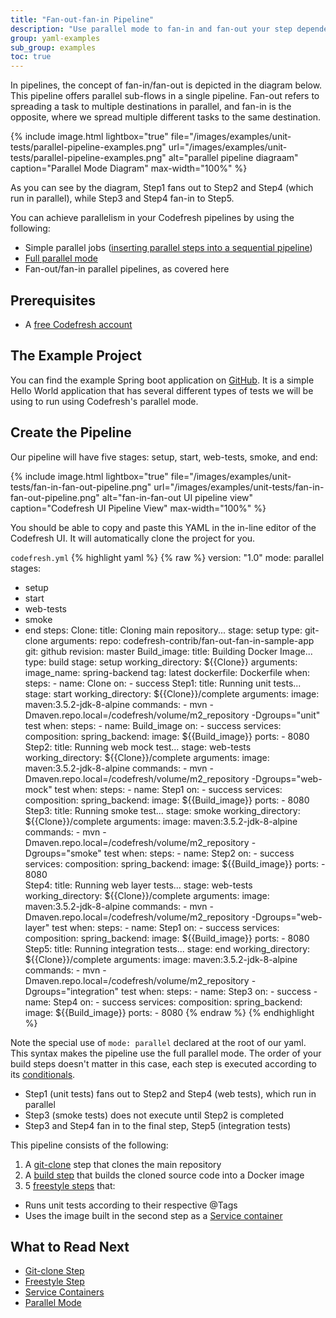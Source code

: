 ```yaml
---
title: "Fan-out-fan-in Pipeline"
description: "Use parallel mode to fan-in and fan-out your step dependencies"
group: yaml-examples
sub_group: examples
toc: true
---
```


In pipelines, the concept of fan-in/fan-out is depicted in the diagram below.  This pipeline offers parallel sub-flows in a single pipeline.  Fan-out refers to spreading a task to multiple destinations in parallel, and fan-in is the opposite, where we spread multiple different tasks to the same destination.

{% include image.html 
lightbox="true" 
file="/images/examples/unit-tests/parallel-pipeline-examples.png" 
url="/images/examples/unit-tests/parallel-pipeline-examples.png" 
alt="parallel pipeline diagraam"
caption="Parallel Mode Diagram"
max-width="100%" 
%}

As you can see by the diagram, Step1 fans out to Step2 and Step4 (which run in parallel), while Step3 and Step4 fan-in to Step5.

You can achieve parallelism in your Codefresh pipelines by using the following:

- Simple parallel jobs ([inserting parallel steps into a sequential pipeline]({{site.baseurl}}/docs/codefresh-yaml/advanced-workflows/#inserting-parallel-steps-in-a-sequential-pipeline))
- [Full parallel mode]({{site.baseurl}}/docs/codefresh-yaml/advanced-workflows/#parallel-pipeline-mode)
- Fan-out/fan-in parallel pipelines, as covered here

## Prerequisites

- A [free Codefresh account](https://codefresh.io/docs/docs/getting-started/create-a-codefresh-account/)

## The Example Project

You can find the example Spring boot application on [GitHub](https://github.com/codefresh-contrib/fan-out-fan-in-sample-app.git).  It is a simple Hello World application that has several different types of tests we will be using to run using Codefresh's parallel mode.

## Create the Pipeline

Our pipeline will have five stages: setup, start, web-tests, smoke, and end:

{% include image.html 
lightbox="true" 
file="/images/examples/unit-tests/fan-in-fan-out-pipeline.png" 
url="/images/examples/unit-tests/fan-in-fan-out-pipeline.png" 
alt="fan-in-fan-out UI pipeline view"
caption="Codefresh UI Pipeline View"
max-width="100%" 
%}

You should be able to copy and paste this YAML in the in-line editor of the Codefresh UI.  It will automatically clone the project for you.

`codefresh.yml`
{% highlight yaml %}
{% raw %}
version: "1.0"
mode: parallel
stages:
- setup
- start
- web-tests
- smoke
- end
steps:
  Clone: 
    title: Cloning main repository...
    stage: setup
    type: git-clone
    arguments:
      repo: codefresh-contrib/fan-out-fan-in-sample-app
      git: github
      revision: master
  Build_image:
    title: Building Docker Image...
    type: build
    stage: setup
    working_directory: ${{Clone}}
    arguments:
      image_name: spring-backend
      tag: latest
      dockerfile: Dockerfile 
      when:
        steps:
        - name: Clone
          on:
          - success 
  Step1:
    title: Running unit tests...
    stage: start
    working_directory: ${{Clone}}/complete
    arguments:
      image: maven:3.5.2-jdk-8-alpine
      commands:
        - mvn -Dmaven.repo.local=/codefresh/volume/m2_repository -Dgroups="unit" test
      when:
        steps:
        - name: Build_image
          on:
          - success
    services:
      composition:
        spring_backend:
          image: ${{Build_image}}
          ports:
            - 8080
  Step2:
    title: Running web mock test...
    stage: web-tests
    working_directory: ${{Clone}}/complete
    arguments:
      image: maven:3.5.2-jdk-8-alpine
      commands:
        - mvn -Dmaven.repo.local=/codefresh/volume/m2_repository -Dgroups="web-mock" test
      when:
            steps:
            - name: Step1
              on:
              - success
      services:
          composition:
            spring_backend:
              image: ${{Build_image}}
              ports:
                - 8080
  Step3:
    title: Running smoke test...
    stage: smoke
    working_directory: ${{Clone}}/complete
    arguments:
      image: maven:3.5.2-jdk-8-alpine
      commands:
        - mvn -Dmaven.repo.local=/codefresh/volume/m2_repository -Dgroups="smoke" test
      when:
        steps:
          - name: Step2
            on:
            - success
      services:
          composition:
            spring_backend:
              image: ${{Build_image}}
              ports:
                - 8080           
  Step4:
    title: Running web layer tests...
    stage: web-tests
    working_directory: ${{Clone}}/complete
    arguments:
      image: maven:3.5.2-jdk-8-alpine
      commands:
        - mvn -Dmaven.repo.local=/codefresh/volume/m2_repository -Dgroups="web-layer" test
      when:
        steps:
          - name: Step1
            on:
            - success
      services:
          composition:
            spring_backend:
              image: ${{Build_image}}
              ports:
                - 8080
  Step5:
    title: Running integration tests...
    stage: end
    working_directory: ${{Clone}}/complete
    arguments:
      image: maven:3.5.2-jdk-8-alpine
      commands:
        - mvn -Dmaven.repo.local=/codefresh/volume/m2_repository -Dgroups="integration" test
      when:
        steps:
          - name: Step3
            on:
            - success
          - name: Step4
            on:
            - success
      services:
          composition:
            spring_backend:
              image: ${{Build_image}}
              ports:
                - 8080
{% endraw %}
{% endhighlight %}

Note the special use of `mode: parallel` declared at the root of our yaml.  This syntax makes the pipeline use the full parallel mode. 
The order of your build steps doesn't matter in this case, each step is executed according to its [conditionals](https://codefresh.io/docs/docs/codefresh-yaml/conditional-execution-of-steps/).

- Step1 (unit tests) fans out to Step2 and Step4 (web tests), which run in parallel
- Step3 (smoke tests) does not execute until Step2 is completed
- Step3 and Step4 fan in to the final step, Step5 (integration tests)

This pipeline consists of the following:

1. A [git-clone]({{site.baseurl}}/docs/codefresh-yaml/steps/git-clone/) step that clones the main repository
2. A [build step]({{site.baseurl}}/docs/codefresh-yaml/steps/build/) that builds the cloned source code into a Docker image
3. 5 [freestyle steps]({{site.baseurl}}/docs/codefresh-yaml/steps/freestyle/) that:
  - Runs unit tests according to their respective @Tags
  - Uses the image built in the second step as a [Service container]({{site.baseurl}}/docs/codefresh-yaml/service-containers/)
 
## What to Read Next
 
 - [Git-clone Step]({{site.baseurl}}/docs/codefresh-yaml/steps/git-clone/)
 - [Freestyle Step]({{site.baseurl}}/docs/codefresh-yaml/steps/freestyle/)
 - [Service Containers]({{site.baseurl}}//docs/codefresh-yaml/service-containers/) 
 - [Parallel Mode]({{site.baseurl}}/docs/codefresh-yaml/advanced-workflows/#parallel-pipeline-mode)
